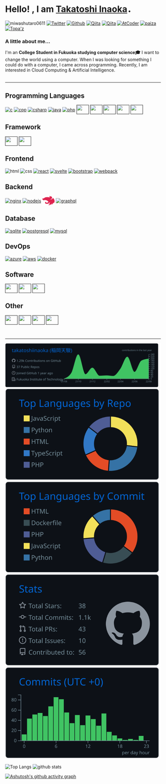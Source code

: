 # Hello! , I am [Takatoshi Inaoka](https://github.com/takatoshiinaoka)．

![miwashutaro0611](https://komarev.com/ghpvc/?username=miwashutaro0611)
[![Twitter](https://img.shields.io/twitter/follow/ibecomeigopera2?label=Twitter&logo=twitter&style=flat)](http://twitter.com/ibecomeigopera2)
[![Github](https://img.shields.io/github/followers/takatoshiinaoka?label=followers&logo=github&style=flat)](https://github.com/takatoshiinaoka?tab=followers)
[![Qiita](https://qiita-badge.apiapi.app/s/takatoshiinaoka/posts.svg)](http://qiita.com/takatoshiinaoka)
[![Qiita](https://qiita-badge.apiapi.app/s/takatoshiinaoka/contributions.svg)](http://qiita.com/takatoshiinaoka)
[![AtCoder](https://img.shields.io/badge/-AtCoder-333?&style=flat&logo=Academia&logoColor=555)](https://atcoder.jp/users/ricehill)
[![paiza](https://img.shields.io/badge/-paiza-93b636?&style=flat&logo=Planet&logoColor=555)](https://paiza.jp/works/mypage)
[![Topa'z](https://img.shields.io/badge/-topa'z-61dafb?&style=flat&logo=Moo&logoColor=555)](https://topaz.dev/users/8759a409a9b82455a083e5dfaa4f)

### A little about me... 
I'm an **College Student in Fukuoka studying computer science🎓** I want to change the world using a computer. When I was looking for something I could do with a computer, I came across programming. Recently, I am interested in Cloud Computing & Artificial Intelligence. 
<br/><br/>

<!--
- 🔭 I’m currently working on intern at <a href="https://www.alterbooth.com/" target="_blank" rel="noreferrer"> <img src="https://www.alterbooth.com/img/common/logo.png" alt="azure" width="80" height="20"/> </a>
- 🌱 I’m currently learning <a href="https://azure.microsoft.com/en-in/" target="_blank" rel="noreferrer"> <img src="https://www.vectorlogo.zone/logos/microsoft_azure/microsoft_azure-icon.svg" alt="azure" width="20" height="20"/> </a>
- 👯 I’m looking to collaborate on ...
- 🤔 I’m looking for help with ...
- 💬 Ask me about ...
- 📫 How to reach me: ...
- 😄 Pronouns: ...
- ⚡ Fun fact: ...
<br><br>
-->

----

## Programming Languages 
<p align="left">
<a href="" target="blank"><img align="center" src="https://github.com/rahuldkjain/github-profile-readme-generator/blob/master/src/images/icons/ProgrammingLanguages/c.svg" alt="c" height="30" width="40" /></a>
<a href="" target="blank"><img align="center" src="https://github.com/rahuldkjain/github-profile-readme-generator/blob/master/src/images/icons/ProgrammingLanguages/cpp.svg" alt="cpp" height="30" width="40" /></a>  
<a href="" target="blank"><img align="center" src="https://github.com/rahuldkjain/github-profile-readme-generator/blob/master/src/images/icons/ProgrammingLanguages/csharp.svg" alt="csharp" height="30" width="40" /></a>  
<a href="" target="blank"><img align="center" src="https://github.com/rahuldkjain/github-profile-readme-generator/blob/master/src/images/icons/ProgrammingLanguages/java.svg" alt="java" height="30" width="40" /></a>    
<a href="" target="blank"><img align="center" src="https://github.com/rahuldkjain/github-profile-readme-generator/blob/master/src/images/icons/ProgrammingLanguages/php.svg" alt="php" height="30" width="40" /></a>   
<a href="" target="blank"><img align="center" src="https://github.com/rahuldkjain/github-profile-readme-generator/blob/master/src/images/icons/ProgrammingLanguages/go.svg" alt="" height="30" width="40" /></a>  
<a href="" target="blank"><img align="center" src="https://github.com/rahuldkjain/github-profile-readme-generator/blob/master/src/images/icons/ProgrammingLanguages/ruby.svg" alt="" height="30" width="40" /></a>
<a href="" target="blank"><img align="center" src="https://github.com/rahuldkjain/github-profile-readme-generator/blob/master/src/images/icons/ProgrammingLanguages/python.svg" alt="" height="30" width="40" /></a>  
<a href="" target="blank"><img align="center" src="https://github.com/rahuldkjain/github-profile-readme-generator/blob/master/src/images/icons/ProgrammingLanguages/javascript.svg" alt="" height="30" width="40" /></a> 
<a href="" target="blank"><img align="center" src="https://github.com/rahuldkjain/github-profile-readme-generator/blob/master/src/images/icons/ProgrammingLanguages/typescript.svg" alt="" height="30" width="40" /></a>   
</p>


## Framework
<p align="left">
  <a href="" target="blank"><img align="center" src="https://github.com/rahuldkjain/github-profile-readme-generator/blob/master/src/images/icons/Framework/laravel.svg" alt="" height="30" width="40" /></a> 
  <a href="" target="blank"><img align="center" src="https://github.com/rahuldkjain/github-profile-readme-generator/blob/master/src/images/icons/Framework/django.svg" alt="" height="30" width="40" /></a> 
 
</p> 

## Frontend

<p align="left">
<img align="center" src="https://github.com/rahuldkjain/github-profile-readme-generator/blob/master/src/images/icons/FrontendDevelopment/html.svg" alt="html" height="30" width="40" />
<img align="center" src="https://github.com/rahuldkjain/github-profile-readme-generator/blob/master/src/images/icons/FrontendDevelopment/css.svg" alt="css" height="30" width="40" />
<a href="" target="blank"><img align="center" src="https://github.com/rahuldkjain/github-profile-readme-generator/blob/master/src/images/icons/FrontendDevelopment/reactjs.svg" alt="react" height="30" width="40" /></a>
<a href="" target="blank"><img align="center" src="https://github.com/rahuldkjain/github-profile-readme-generator/blob/master/src/images/icons/FrontendDevelopment/svelte.svg" alt="svelte" height="30" width="40" /></a>  
<a href="" target="blank"><img align="center" src="https://github.com/rahuldkjain/github-profile-readme-generator/blob/master/src/images/icons/FrontendDevelopment/bootstrap.svg" alt="bootstrap" height="30" width="40" /></a>
<a href="" target="blank"><img align="center" src="https://github.com/rahuldkjain/github-profile-readme-generator/blob/master/src/images/icons/FrontendDevelopment/webpack.svg" alt="webpack" height="30" width="40" /></a>
</p>

## Backend

<p align="left">
<a href="" target="blank"><img align="center" src="https://github.com/rahuldkjain/github-profile-readme-generator/blob/master/src/images/icons/BackendDevelopment/nginx.svg" alt="nginx" height="30" width="40" /></a>
<a href="" target="blank"><img align="center" src="https://github.com/rahuldkjain/github-profile-readme-generator/blob/master/src/images/icons/BackendDevelopment/nodejs.svg" alt="nodejs" height="30" width="40" /></a>
<a href="https://nestjs.com/" target="blank"><img align="center" src="https://github.com/rahuldkjain/github-profile-readme-generator/blob/master/src/images/icons/BackendDevelopment/nestjs.svg" alt="nest" height="30" width="40" /></a>
<a href="" target="blank"><img align="center" src="https://github.com/rahuldkjain/github-profile-readme-generator/blob/master/src/images/icons/BackendDevelopment/graphql.svg" alt="graphql" height="30" width="40" /></a>
</p>

## Database

<p align="left">
<a href="https://www.sqlite.org/index.html" target="blank"><img align="center" src="https://github.com/rahuldkjain/github-profile-readme-generator/blob/master/src/images/icons/Database/sqlite.svg" alt="sqlite" height="30" width="40" /></a>
<a href="https://www.postgresql.org/" target="blank"><img align="center" src="https://github.com/rahuldkjain/github-profile-readme-generator/blob/master/src/images/icons/Database/postgresql.svg" alt="postgresql" height="30" width="40" /></a>
<a href="" target="blank"><img align="center" src="https://github.com/rahuldkjain/github-profile-readme-generator/blob/master/src/images/icons/Database/mysql.svg" alt="mysql" height="30" width="40" /></a>  
</p>

## DevOps

<p align="left">
<a href="https://azure.microsoft.com/ja-jp/" target="blank"><img align="center" src="https://github.com/rahuldkjain/github-profile-readme-generator/blob/master/src/images/icons/Devops/azure.svg" alt="azure" height="30" width="40" /></a>
<a href="https://aws.amazon.com/?nc1=h_ls" target="blank"><img align="center" src="https://github.com/rahuldkjain/github-profile-readme-generator/blob/master/src/images/icons/Devops/aws.svg" alt="aws" height="30" width="40" /></a>
<a href="https://www.docker.com/" target="blank"><img align="center" src="https://github.com/rahuldkjain/github-profile-readme-generator/blob/master/src/images/icons/Devops/docker.svg" alt="docker" height="30" width="40" /></a>
</p>

## Software
<p align="left">
  <a href="" target="blank"><img align="center" src="https://github.com/rahuldkjain/github-profile-readme-generator/blob/master/src/images/icons/Software/postman.svg" alt="" height="30" width="40" /></a> 
  <a href="" target="blank"><img align="center" src="https://github.com/rahuldkjain/github-profile-readme-generator/blob/master/src/images/icons/Software/figma.svg" alt="" height="30" width="40" /></a> 
  <a href="" target="blank"><img align="center" src="https://github.com/rahuldkjain/github-profile-readme-generator/blob/master/src/images/icons/Software/solidworks.svg" alt="" height="30" width="40" /></a>
</p>  

## Other
<p align="left">
  <a href="" target="blank"><img align="center" src="https://github.com/rahuldkjain/github-profile-readme-generator/blob/master/src/images/icons/Other/arduino.svg" alt="" height="30" width="40" /></a> 
  <a href="" target="blank"><img align="center" src="" alt="" height="30" width="40" /></a> 
  <a href="" target="blank"><img align="center" src="https://github.com/rahuldkjain/github-profile-readme-generator/blob/master/src/images/icons/Other/git.svg" alt="" height="30" width="40" /></a> 
  <a href="" target="blank"><img align="center" src="https://github.com/rahuldkjain/github-profile-readme-generator/blob/master/src/images/icons/Other/linux.svg" alt="" height="30" width="40" /></a>
</p> 
<br>

----

[![](https://raw.githubusercontent.com/takatoshiinaoka/takatoshiinaoka/main/profile-summary-card-output/github_dark/0-profile-details.svg)](https://github.com/vn7n24fzkq/github-profile-summary-cards)
[![](https://raw.githubusercontent.com/takatoshiinaoka/takatoshiinaoka/main/profile-summary-card-output/github_dark/1-repos-per-language.svg)](https://github.com/vn7n24fzkq/github-profile-summary-cards) [![](https://raw.githubusercontent.com/takatoshiinaoka/takatoshiinaoka/main/profile-summary-card-output/github_dark/2-most-commit-language.svg)](https://github.com/vn7n24fzkq/github-profile-summary-cards)
[![](https://raw.githubusercontent.com/takatoshiinaoka/takatoshiinaoka/main/profile-summary-card-output/github_dark/3-stats.svg)](https://github.com/vn7n24fzkq/github-profile-summary-cards) [![](https://raw.githubusercontent.com/takatoshiinaoka/takatoshiinaoka/main/profile-summary-card-output/github_dark/4-productive-time.svg)](https://github.com/vn7n24fzkq/github-profile-summary-cards)

<p align="left"> 
  <img alt="Top Langs" height="150px"  src="https://github-readme-stats.vercel.app/api/top-langs/?username=takatoshiinaoka&layout=compact&show_icons=true&theme=ocean_dark" />
  <img alt="github stats" height="150px" src="https://github-readme-stats.vercel.app/api?username=takatoshiinaoka&theme=ocean_dark&show_icons=ture" />
</p>

[![Ashutosh's github activity graph](https://activity-graph.herokuapp.com/graph?username=takatoshiinaoka&bg_color=121212&color=16e35e&line=1ad527&point=28ef25&area=true&hide_border=true)](https://github.com/ashutosh00710/github-readme-activity-graph)

